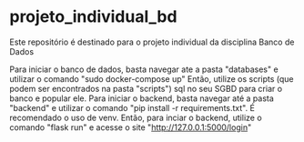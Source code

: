 # projeto_individual_bd
Este repositório é destinado para o projeto individual da disciplina Banco de Dados


Para iniciar o banco de dados, basta navegar ate a pasta "databases" e utilizar o comando "sudo docker-compose up"
Então, utilize os scripts (que podem ser encontrados na pasta "scripts") sql no seu SGBD para criar o banco e popular ele.
Para iniciar o backend, basta navegar até a pasta "backend" e utilizar o comando "pip install -r requirements.txt". É recomendado o uso de venv.
Então, para inciar o backend, utilize o comando "flask run" e acesse o site "http://127.0.0.1:5000/login"